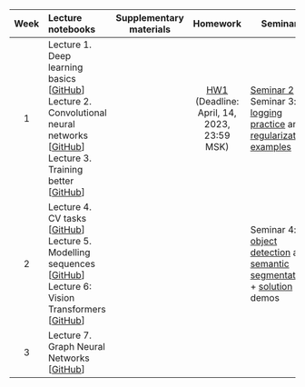 
| Week | Lecture notebooks | Supplementary materials | Homework | Seminars |
|:------:|:----------|:----------:|:----------:|-------|
|1| Lecture 1. Deep learning basics [[GitHub](./lectures/lecture-1/lecture-1.ipynb)] <br> Lecture 2. Convolutional neural networks [[GitHub](./lectures/lecture-2/lecture-2.ipynb)] <br> Lecture 3. Training better [[GitHub](./lectures/lecture-3/lecture-3.ipynb)]|  | [HW1](./hw/hw1/hw1.ipynb) <br> (Deadline: April, 14, 2023, 23:59 MSK) | [Seminar 2](./seminars/seminar-2/seminar-2.ipynb) <br> Seminar 3: [logging practice](./seminars/seminar-3/Logging_practice.ipynb) and [regularizations examples](./seminars/seminar-3/NN_regularization_practice.ipynb)|
| 2 | Lecture 4. CV tasks  [[GitHub](./lectures/lecture-4/lecture-4.ipynb)] <br> Lecture 5. Modelling sequences [[GitHub](./lectures/lecture-5/lecture-5.ipynb)] <br> Lecture 6: Vision Transformers [[GitHub](./lectures/lecture-6/lecture-6.ipynb)] | | | Seminar 4: [object detection](./seminars/seminar-4/ObjectDetection.ipynb) and [semantic segmentation](./seminars/seminar-4/StudentSemanticSegmentation.ipynb) + [solution](./seminars/seminar-4/SolutionSemanticSegmentation.ipynb) demos |
| 3 | Lecture 7. Graph Neural Networks [[GitHub](./lectures/lecture-7/lecture-7.ipynb)] | | |


